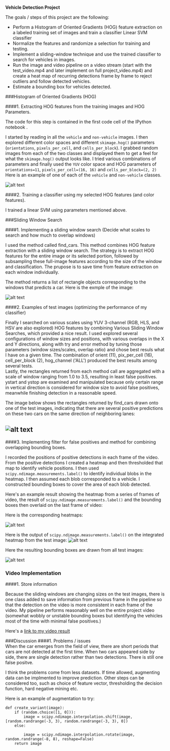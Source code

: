 **Vehicle Detection Project**

The goals / steps of this project are the following:

* Perform a Histogram of Oriented Gradients (HOG) feature extraction on a labeled training set of images and train a classifier Linear SVM classifier
* Normalize the features and randomize a selection for training and testing.
* Implement a sliding-window technique and use the trained classifier to search for vehicles in images.
* Run the image and video pipeline on a video stream (start with the test_video.mp4 and later implement on full project_video.mp4) and create a heat map of recurring detections frame by frame to reject outliers and follow detected vehicles.
* Estimate a bounding box for vehicles detected.

###Histogram of Oriented Gradients (HOG)

####1. Extracting HOG features from the training images and HOG Parameters.

The code for this step is contained in the first code cell of the IPython notebook .  

I started by reading in all the `vehicle` and `non-vehicle` images.  I then explored different color spaces and different `skimage.hog()` parameters (`orientations`, `pixels_per_cell`, and `cells_per_block`).  I grabbed random images from each of the two classes and displayed them to get a feel for what the `skimage.hog()` output looks like.
I tried various combinations of parameters and finally used the `YUV` color space and HOG parameters of `orientations=11`, `pixels_per_cell=(16, 16)` and `cells_per_block=(2, 2)`
Here is an example of one of each of the `vehicle` and `non-vehicle` classes. 

![alt text](output_images/image1.png)

####2. Training a classifier using my selected HOG features (and color features).

I trained a linear SVM using parameters mentioned above.

###Sliding Window Search

####1. Implementing a sliding window search (Decide what scales to search and how much to overlap windows)

I used the method called find_cars. This method combines HOG feature extraction with a sliding window search. The strategy is to extract HOG features for the entire image or its selected portion, followed by subsampling these full-image features according to the size of the window and classification. The prupose is to save time from feature extraction on each window individually. 

The method returns a list of rectangle objects corresponding to the windows that predicts a car. Here is the exmple of the image:  

![alt text](output_images/image2.png)

####2. Examples of test images (optimizing the performance of my classifier)

Finally I searched on various scales using YUV 3-channel (RGB, HLS, and HSV are also explored) HOG features by combining Various Sliding Window Searches, which provided a nice result.  I used explored several configurations of window sizes and positions, with various overlaps in the X and Y directions, along with try and error method by tuning those parameters (window sizes/scales, overlap ratio) and chose best resuls what I have on a given time.  The combination of orient (11), pix_per_cell (16), cell_per_block (2), hog_channel ('ALL') produced the best results among several tests.  
Lastly, the rectangles returned from each method call are aggregated with a scale of window ranging from 1.0 to 3.5, resulting in least false positives. ystart and ystop are examined and manipulated because only certain range in vertical direction is considered for window size to avoid false positives, meanwhile finishing detection in a reasonable speed. 

The image below shows the rectangles returned by find_cars drawn onto one of the test images, indicating that there are several positive predictions on these two cars on the same direction of neighboring lanes:

![alt text](output_images/image3.png)
---

####3. Implementing filter for false positives and method for combining overlapping bounding boxes.

I recorded the positions of positive detections in each frame of the video.  From the positive detections I created a heatmap and then thresholded that map to identify vehicle positions.  I then used `scipy.ndimage.measurements.label()` to identify individual blobs in the heatmap.  I then assumed each blob corresponded to a vehicle.  I constructed bounding boxes to cover the area of each blob detected.  

Here's an example result showing the heatmap from a series of frames of video, the result of `scipy.ndimage.measurements.label()` and the bounding boxes then overlaid on the last frame of video:

Here is the corresponding heatmaps:

![alt text](output_images/image4.png)

Here is the output of `scipy.ndimage.measurements.label()` on the integrated heatmap from the test image:
![alt text](output_images/image5.png)

Here the resulting bounding boxes are drawn from all test images:

![alt text](output_images/image7.png)


### Video Implementation

####1. Store information

Because the sliding windows are changing sizes on the test images, there is one class added to save information from previous frame in the pipeline so that the detection on the video is more consistent in each frame of the video.
My pipeline performs reasonably well on the entire project video (somewhat wobbly or unstable bounding boxes but identifying the vehicles most of the time with minimal false positives.)

Here's a [link to my video result](./project_video.mp4)


###Discussion
####1. Problems / issues  
When the car emerges from the field of view, there are short periods that cars are not detected at the first time. When two cars appeared side by side, there are single detection rather than two detections. There is still one false positve.

I think the problems come from less datasets. If time allowed, augmenting data can be implmented to improve prediction. Other steps can be considered too, such as choice of feature vector, thresholding the decision function, hard negative mining etc. 

Here is an example of augmentation to try:
```
def create_variant(image):
    if (random.choice([1, 0])):
        image = scipy.ndimage.interpolation.shift(image, [random.randrange(-3, 3), random.randrange(-3, 3), 0])
    else:

        image = scipy.ndimage.interpolation.rotate(image, random.randrange(-8, 8), reshape=False)
    return image
```
 

